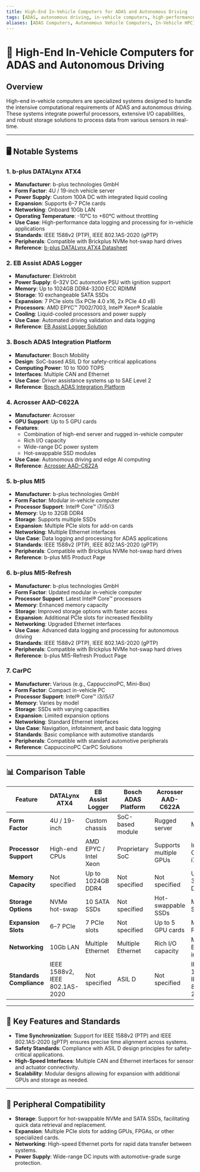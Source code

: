 ```yaml
---
title: High-End In-Vehicle Computers for ADAS and Autonomous Driving
tags: [ADAS, autonomous driving, in-vehicle computers, high-performance computing, b-plus, EB Assist, Bosch, Acrosser]
aliases: [ADAS Computers, Autonomous Vehicle Computers, In-Vehicle HPC]
---
```


# 🚗 High-End In-Vehicle Computers for ADAS and Autonomous Driving

## Overview

High-end in-vehicle computers are specialized systems designed to handle the intensive computational requirements of ADAS and autonomous driving. These systems integrate powerful processors, extensive I/O capabilities, and robust storage solutions to process data from various sensors in real-time.

---

## 🖥️ Notable Systems

### 1. **b-plus DATALynx ATX4**

- **Manufacturer**: b-plus technologies GmbH
- **Form Factor**: 4U / 19-inch vehicle server
- **Power Supply**: Custom 100A DC with integrated liquid cooling
- **Expansion**: Supports 6–7 PCIe cards
- **Networking**: Onboard 10Gb LAN
- **Operating Temperature**: -10°C to +60°C without throttling
- **Use Case**: High-performance data logging and processing for in-vehicle applications
- **Standards**: IEEE 1588v2 (PTP), IEEE 802.1AS-2020 (gPTP)
- **Peripherals**: Compatible with Brickplus NVMe hot-swap hard drives
- **Reference**: [b-plus DATALynx ATX4 Datasheet](https://www.b-plus.com/fileadmin/data_storage/Data_Storage/Produkte/Produktdatenblaetter_AE/Datasheet_DATALynx-ATX4_EN_0.3.pdf)

### 2. **EB Assist ADAS Logger**

- **Manufacturer**: Elektrobit
- **Power Supply**: 6–32V DC automotive PSU with ignition support
- **Memory**: Up to 1024GB DDR4-3200 ECC RDIMM
- **Storage**: 10 exchangeable SATA SSDs
- **Expansion**: 7 PCIe slots (5x PCIe 4.0 x16, 2x PCIe 4.0 x8)
- **Processors**: AMD EPYC™ 7002/7003, Intel® Xeon® Scalable
- **Cooling**: Liquid-cooled processors and power supply
- **Use Case**: Automated driving validation and data logging
- **Reference**: [EB Assist Logger Solution](https://www.elektrobit.com/products/automated-driving/eb-assist/logger-solution/)

### 3. **Bosch ADAS Integration Platform**

- **Manufacturer**: Bosch Mobility
- **Design**: SoC-based ASIL D for safety-critical applications
- **Computing Power**: 10 to 1000 TOPS
- **Interfaces**: Multiple CAN and Ethernet
- **Use Case**: Driver assistance systems up to SAE Level 2
- **Reference**: [Bosch ADAS Integration Platform](https://www.bosch-mobility.com/en/solutions/vehicle-computer/adas-integration-platform/)

### 4. **Acrosser AAD-C622A**

- **Manufacturer**: Acrosser
- **GPU Support**: Up to 5 GPU cards
- **Features**:
  - Combination of high-end server and rugged in-vehicle computer
  - Rich I/O capacity
  - Wide-range DC power system
  - Hot-swappable SSD modules
- **Use Case**: Autonomous driving and edge AI computing
- **Reference**: [Acrosser AAD-C622A](https://www.acrosser.com/en/Products/Autonomous-Driving-Controller/Autonomous-Driving-Controller/AAD-C622AX)

### 5. **b-plus MI5**

- **Manufacturer**: b-plus technologies GmbH
- **Form Factor**: Modular in-vehicle computer
- **Processor Support**: Intel® Core™ i7/i5/i3
- **Memory**: Up to 32GB DDR4
- **Storage**: Supports multiple SSDs
- **Expansion**: Multiple PCIe slots for add-on cards
- **Networking**: Multiple Ethernet interfaces
- **Use Case**: Data logging and processing for ADAS applications
- **Standards**: IEEE 1588v2 (PTP), IEEE 802.1AS-2020 (gPTP)
- **Peripherals**: Compatible with Brickplus NVMe hot-swap hard drives
- **Reference**: b-plus MI5 Product Page

### 6. **b-plus MI5-Refresh**

- **Manufacturer**: b-plus technologies GmbH
- **Form Factor**: Updated modular in-vehicle computer
- **Processor Support**: Latest Intel® Core™ processors
- **Memory**: Enhanced memory capacity
- **Storage**: Improved storage options with faster access
- **Expansion**: Additional PCIe slots for increased flexibility
- **Networking**: Upgraded Ethernet interfaces
- **Use Case**: Advanced data logging and processing for autonomous driving
- **Standards**: IEEE 1588v2 (PTP), IEEE 802.1AS-2020 (gPTP)
- **Peripherals**: Compatible with Brickplus NVMe hot-swap hard drives
- **Reference**: b-plus MI5-Refresh Product Page

### 7. **CarPC**
- **Manufacturer**: Various (e.g., CappuccinoPC, Mini-Box)
- **Form Factor**: Compact in-vehicle PC
- **Processor Support**: Intel® Core™ i3/i5/i7
- **Memory**: Varies by model
- **Storage**: SSDs with varying capacities
- **Expansion**: Limited expansion options
- **Networking**: Standard Ethernet interfaces
- **Use Case**: Navigation, infotainment, and basic data logging
- **Standards**: Basic compliance with automotive standards
- **Peripherals**: Compatible with standard automotive peripherals
- **Reference**: CappuccinoPC CarPC Solutions

---

## 📊 Comparison Table

| Feature                     | DATALynx ATX4 | EB Assist Logger | Bosch ADAS Platform | Acrosser AAD-C622A | MI5 | MI5-Refresh | CarPC |
|-----------------------------|---------------|------------------|---------------------|--------------------|-----|-------------|-------|
| **Form Factor**             | 4U / 19-inch  | Custom chassis   | SoC-based module    | Rugged server      | Modular       | Modular        | Compact        |
| **Processor Support**       | High-end CPUs | AMD EPYC / Intel Xeon | Proprietary SoC | Supports multiple GPUs | Intel® Core™ i7/i5/i3 | Latest Intel® Core™ | Intel® Core™ i3/i5/i7 |
| **Memory Capacity**         | Not specified | Up to 1024GB DDR4 | Not specified       | Not specified      | Up to 32GB DDR4 | Enhanced capacity | Varies by model |
| **Storage Options**         | NVMe hot-swap | 10 SATA SSDs     | Not specified       | Hot-swappable SSDs | Multiple SSDs | Improved SSD options | SSDs with varying capacities |
| **Expansion Slots**         | 6–7 PCIe      | 7 PCIe slots     | Not specified       | Up to 5 GPU cards  | Multiple PCIe | Additional PCIe slots | Limited |
| **Networking**              | 10Gb LAN      | Multiple Ethernet | Multiple Ethernet   | Rich I/O capacity  | Multiple Ethernet interfaces | Upgraded Ethernet interfaces | Standard Ethernet interfaces |
| **Standards Compliance**    | IEEE 1588v2, IEEE 802.1AS-2020 | Not specified | ASIL D | Not specified | IEEE 1588v2, IEEE 802.1AS-2020 | IEEE 1588v2, IEEE 802.1AS-2020 | Basic automotive standards |

---

## 🧩 Key Features and Standards

- **Time Synchronization**: Support for IEEE 1588v2 (PTP) and IEEE 802.1AS-2020 (gPTP) ensures precise time alignment across systems.
- **Safety Standards**: Compliance with ASIL D design principles for safety-critical applications.
- **High-Speed Interfaces**: Multiple CAN and Ethernet interfaces for sensor and actuator connectivity.
- **Scalability**: Modular designs allowing for expansion with additional GPUs and storage as needed.

---

## 🔌 Peripheral Compatibility

- **Storage**: Support for hot-swappable NVMe and SATA SSDs, facilitating quick data retrieval and replacement.
- **Expansion**: Multiple PCIe slots for adding GPUs, FPGAs, or other specialized cards.
- **Networking**: High-speed Ethernet ports for rapid data transfer between systems.
- **Power Supply**: Wide-range DC inputs with automotive-grade surge protection.
